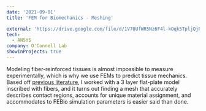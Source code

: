 ```yaml
---
date: '2021-09-01'
title: 'FEM for Biomechanics - Meshing'

external: 'https://drive.google.com/file/d/1V70UfWR5Nz6F4l-kOqk5TpljQjRyOhHP/view'
tech:
  - ANSYS
company: O'Connell Lab
showInProjects: true
---
```


Modeling fiber-reinforced tissues is almost impossible to measure experimentally, which is why we use FEMs to predict tissue mechanics. Based off [previous literature](https://drive.google.com/file/d/15BXex3SIRjGp0NvJORVRfQm4CWY7zlnf/view), I worked with a 3 layer flat-plate model inscribed with fibers, and it turns out finding a mesh that accurately describes contact regions, accounts for unique material assignment, and accommodates to FEBio simulation parameters is easier said than done.
